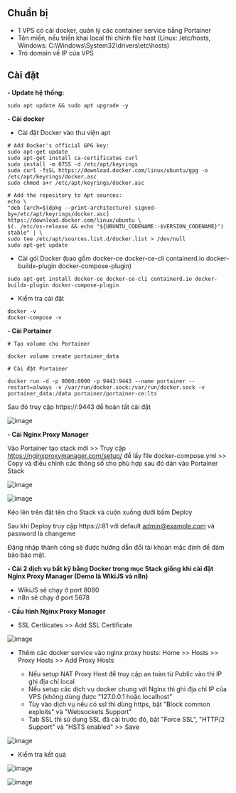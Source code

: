 ## Chuẩn bị
- 1 VPS có cài docker, quản lý các container service bằng Portainer
- Tên miền, nếu triển khai local thì chỉnh file host (Linux: /etc/hosts, Windows: C:\Windows\System32\drivers\etc\hosts)
- Trỏ domain về IP của VPS

## Cài đặt

**- Update hệ thống:**

```
sudo apt update && sudo apt upgrade -y
```

**- Cài docker**

  - Cài đặt Docker vào thư viện apt

  ```
  # Add Docker's official GPG key:
  sudo apt-get update
  sudo apt-get install ca-certificates curl
  sudo install -m 0755 -d /etc/apt/keyrings
  sudo curl -fsSL https://download.docker.com/linux/ubuntu/gpg -o /etc/apt/keyrings/docker.asc
  sudo chmod a+r /etc/apt/keyrings/docker.asc

  # Add the repository to Apt sources:
  echo \
  "deb [arch=$(dpkg --print-architecture) signed-by=/etc/apt/keyrings/docker.asc] https://download.docker.com/linux/ubuntu \
  $(. /etc/os-release && echo "${UBUNTU_CODENAME:-$VERSION_CODENAME}") stable" | \
  sudo tee /etc/apt/sources.list.d/docker.list > /dev/null
  sudo apt-get update
  ```

  - Cài gói Docker (bao gồm docker-ce docker-ce-cli containerd.io docker-buildx-plugin docker-compose-plugin)

  ``` 
  sudo apt-get install docker-ce docker-ce-cli containerd.io docker-buildx-plugin docker-compose-plugin
  ```

  - Kiểm tra cài đặt

  ```
  docker -v
  docker-compose -v
  ```

**- Cài Portainer**

```
# Tạo volume cho Portainer

docker volume create portainer_data

# Cài đặt Portainer

docker run -d -p 8000:8000 -p 9443:9443 --name portainer --restart=always -v /var/run/docker.sock:/var/run/docker.sock -v portainer_data:/data portainer/portainer-ce:lts
```

Sau đó truy cập https://<ip>:9443 để hoàn tất cài đặt

![image](https://github.com/user-attachments/assets/54bd3605-5b18-4d3f-80cc-9ce50f6b444c)


**- Cài Nginx Proxy Manager**

Vào Portainer tạo stack mới >> Truy cập https://nginxproxymanager.com/setup/ để lấy file docker-compose.yml >> Copy và điều chỉnh các thông số cho phù hợp sau đó dán vào Portainer Stack

![image](https://github.com/user-attachments/assets/1c124a9e-4532-4744-815c-372f0dd951ea)

![image](https://github.com/user-attachments/assets/13559f49-1f62-41b2-ad8d-ab1e10bbd71a)

Kéo lên trên đặt tên cho Stack và cuộn xuống dưới bấm Deploy

Sau khi Deploy truy cập https://<ip>:81 với default admin@example.com và password là changeme

Đăng nhập thành công sẽ được hướng dẫn đổi tài khoản mặc định để đảm bảo bảo mật.


**- Cài 2 dịch vụ bất kỳ bằng Docker trong mục Stack giống khi cài đặt Nginx Proxy Manager (Demo là WikiJS và n8n)**

  - WikiJS sẽ chạy ở port 8080
  - n8n sẽ chạy ở port 5678


**- Cấu hình Nginx Proxy Manager**

  - SSL Certìicates >> Add SSL Certificate

  ![image](https://github.com/user-attachments/assets/4908c8cf-6eff-4382-b99a-748aa1840bd0)


  - Thêm các docker service vào nginx proxy hosts: Home >> Hosts >> Proxy Hosts >> Add Proxy Hosts
 
    - Nếu setup NAT Proxy Host để truy cập an toàn từ Public vào thì IP ghi địa chỉ local
    - Nếu setup các dịch vụ docker chung với Nginx thì ghi địa chỉ IP của VPS (không dùng được "127.0.0.1 hoặc localhost"
    - Tùy vào dịch vụ nếu có ssl thì dùng https, bật "Block common exploits" và "Websockets Support"
    - Tab SSL thì sử dụng SSL đã cài trước đó, bật "Force SSL", "HTTP/2 Support" và "HSTS enabled" >> Save
   
  ![image](https://github.com/user-attachments/assets/999d8923-1689-4ec1-ad3a-04804e930919)

- Kiểm tra kết quả

![image](https://github.com/user-attachments/assets/e8bdb5e2-a050-40f6-84c0-a6ff3cb0fa71)

![image](https://github.com/user-attachments/assets/ba86c7c1-5f58-42dd-b971-d02df40344fd)


